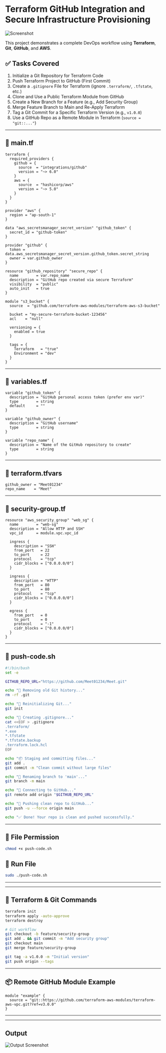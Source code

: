 # Terraform GitHub Integration and Secure Infrastructure Provisioning

![Screenshot](Git.png)

This project demonstrates a complete DevOps workflow using **Terraform**, **Git**, **GitHub**, and **AWS**.

## ✅ Tasks Covered

1. Initialize a Git Repository for Terraform Code  
2. Push Terraform Project to GitHub (First Commit)  
3. Create a `.gitignore` File for Terraform (ignore `.terraform/`, `.tfstate`, etc.)  
4. Clone and Use a Public Terraform Module from GitHub  
5. Create a New Branch for a Feature (e.g., Add Security Group)  
6. Merge Feature Branch to Main and Re-Apply Terraform  
7. Tag a Git Commit for a Specific Terraform Version (e.g., `v1.0.0`)  
8. Use a GitHub Repo as a Remote Module in Terraform (`source = "git::..."`)  

---

## 📄 main.tf

```hcl
terraform {
  required_providers {
    github = {
      source  = "integrations/github"
      version = "~> 6.0"
    }
    aws = {
      source  = "hashicorp/aws"
      version = "~> 5.0"
    }
  }
}

provider "aws" {
  region = "ap-south-1"
}

data "aws_secretsmanager_secret_version" "github_token" {
  secret_id = "github-token"
}

provider "github" {
  token = data.aws_secretsmanager_secret_version.github_token.secret_string
  owner = var.github_owner
}

resource "github_repository" "secure_repo" {
  name        = var.repo_name
  description = "GitHub repo created via secure Terraform"
  visibility  = "public"
  auto_init   = true
}

module "s3_bucket" {
  source  = "github.com/terraform-aws-modules/terraform-aws-s3-bucket"

  bucket = "my-secure-terraform-bucket-123456"
  acl    = "null"

  versioning = {
    enabled = true
  }

  tags = {
    Terraform   = "true"
    Environment = "dev"
  }
}
```

---

## 📄 variables.tf

```hcl
variable "github_token" {
  description = "GitHub personal access token (prefer env var)"
  type        = string
  default     = ""
}

variable "github_owner" {
  description = "GitHub username"
  type        = string
}

variable "repo_name" {
  description = "Name of the GitHub repository to create"
  type        = string
}
```

---

## 📄 terraform.tfvars

```hcl
github_owner = "Meet01234"
repo_name    = "Meet"
```

---

## 📄 security-group.tf

```hcl
resource "aws_security_group" "web_sg" {
  name        = "web-sg"
  description = "Allow HTTP and SSH"
  vpc_id      = module.vpc.vpc_id

  ingress {
    description = "SSH"
    from_port   = 22
    to_port     = 22
    protocol    = "tcp"
    cidr_blocks = ["0.0.0.0/0"]
  }

  ingress {
    description = "HTTP"
    from_port   = 80
    to_port     = 80
    protocol    = "tcp"
    cidr_blocks = ["0.0.0.0/0"]
  }

  egress {
    from_port   = 0
    to_port     = 0
    protocol    = "-1"
    cidr_blocks = ["0.0.0.0/0"]
  }
}
```

---

## 📄 push-code.sh

```bash
#!/bin/bash
set -e

GITHUB_REPO_URL="https://github.com/Meet01234/Meet.git"

echo "🧹 Removing old Git history..."
rm -rf .git

echo "🔄 Reinitializing Git..."
git init

echo "📝 Creating .gitignore..."
cat <<EOF > .gitignore
.terraform/
*.exe
*.tfstate
*.tfstate.backup
.terraform.lock.hcl
EOF

echo "📦 Staging and committing files..."
git add .
git commit -m "Clean commit without large files"

echo "🌿 Renaming branch to 'main'..."
git branch -m main

echo "🔗 Connecting to GitHub..."
git remote add origin "$GITHUB_REPO_URL"

echo "🚀 Pushing clean repo to GitHub..."
git push -u --force origin main

echo "✅ Done! Your repo is clean and pushed successfully."
```
---

## 📄 File Permission

```bash
chmod +x push-code.sh
```

## 📄 Run File

```bash
sudo ./push-code.sh
```

---

---

## 🧪 Terraform & Git Commands

```bash
terraform init
terraform apply -auto-approve
terraform destroy

# Git workflow
git checkout -b feature/security-group
git add . && git commit -m "Add security group"
git checkout main
git merge feature/security-group

git tag -a v1.0.0 -m "Initial version"
git push origin --tags
```

---

## 📦 Remote GitHub Module Example

```hcl
module "example" {
  source = "git::https://github.com/terraform-aws-modules/terraform-aws-vpc.git?ref=v3.0.0"
}
```

---

---

## Output

![Output Screenshot](Infra.png)
